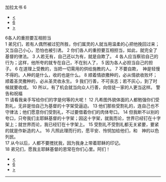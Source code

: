 ﻿





 加拉太书 6




* [<](bible/GAL05.md)
* [6](bible/GAL.md)
* [>](bible/EPH01.md)



 
6各人的重担要互相担当  
1 弟兄们，若有人偶然被过犯所胜，你们属灵的人就当用温柔的心把他挽回过来；又当自己小心，恐怕也被引诱。 
2 你们各人的重担要互相担当，如此，就完全了基督的律法。 
3 人若无有，自己还以为有，就是自欺了。 
4 各人应当察验自己的行为；这样，他所夸的就专在自己，不在别人了， 
5 因为各人必担当自己的担子。 
6 在道理上受教的，当把一切需用的供给施教的人。 
7 不要自欺，　神是轻慢不得的。人种的是什么，收的也是什么。 
8 顺着情欲撒种的，必从情欲收败坏；顺着圣灵撒种的，必从圣灵收永生。 
9 我们行善，不可丧志；若不灰心，到了时候就要收成。 
10 所以，有了机会就当向众人行善，向信徒一家的人更当这样。 警告和祝福  
11 请看我亲手写给你们的字是何等的大呢！ 
12 凡希图外貌体面的人都勉强你们受割礼，无非是怕自己为基督的十字架受逼迫。 
13 他们那些受割礼的，连自己也不守律法；他们愿意你们受割礼，不过要借着你们的肉体夸口。 
14 但我断不以别的夸口，只夸我们主耶稣基督的十字架；因这十字架，就我而论，世界已经钉在十字架上；就世界而论，我已经钉在十字架上。 
15 受割礼不受割礼都无关紧要，要紧的就是作新造的人。 
16 凡照此理而行的，愿平安、怜悯加给他们，和　神的以色列民。  
17 从今以后，人都不要搅扰我，因为我身上带着耶稣的印记。  
18 弟兄们，愿我主耶稣基督的恩常在你们心里。阿们！ 
* [<](bible/GAL05.md)
* [6](bible/GAL.md)
* [>](bible/EPH01.md)





---









